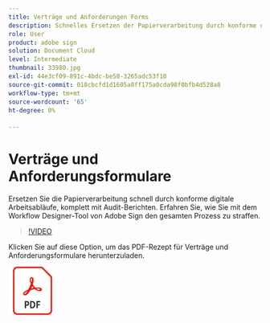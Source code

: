 ```yaml
---
title: Verträge und Anforderungen Forms
description: Schnelles Ersetzen der Papierverarbeitung durch konforme digitale Arbeitsabläufe, einschließlich Prüfberichte
role: User
product: adobe sign
solution: Document Cloud
level: Intermediate
thumbnail: 33980.jpg
exl-id: 44e3cf09-891c-4bdc-be58-3265adc53f10
source-git-commit: 018cbcfd1d1605a8ff175a0cda98f0bfb4d528a8
workflow-type: tm+mt
source-wordcount: '65'
ht-degree: 0%

---
```


# Verträge und Anforderungsformulare

Ersetzen Sie die Papierverarbeitung schnell durch konforme digitale Arbeitsabläufe, komplett mit Audit-Berichten. Erfahren Sie, wie Sie mit dem Workflow Designer-Tool von Adobe Sign
den gesamten Prozess zu straffen.

>[!VIDEO](https://video.tv.adobe.com/v/33980?hidetitle=true)

Klicken Sie auf diese Option, um das PDF-Rezept für Verträge und Anforderungsformulare herunterzuladen.

[![PDF herunterladen](../assets/acrobat_PDF_96.png)](../assets/adobe-sign_set_up_a_workflow_use_case.pdf)
